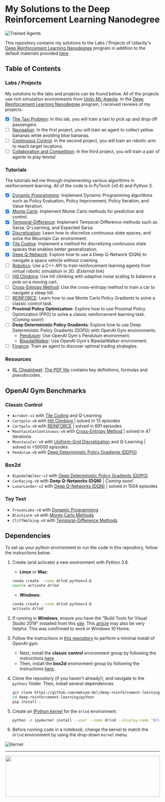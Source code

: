 [//]: # (Image References)

[image1]: https://user-images.githubusercontent.com/10624937/42135602-b0335606-7d12-11e8-8689-dd1cf9fa11a9.gif "Trained Agents"
[image2]: https://user-images.githubusercontent.com/10624937/42386929-76f671f0-8106-11e8-9376-f17da2ae852e.png "Kernel"

# My Solutions to the Deep Reinforcement Learning Nanodegree

![Trained Agents][image1]

This repository contains my solutions to the Labs / Projects of Udacity's [Deep Reinforcement Learning Nanodegree](https://www.udacity.com/course/deep-reinforcement-learning-nanodegree--nd893) program in addition to the default materials provided [here](https://github.com/udacity/deep-reinforcement-learning).


## Table of Contents

### Labs / Projects

My solutions to the labs and projects can be found below.  All of the projects use rich simulation environments from [Unity ML-Agents](https://github.com/Unity-Technologies/ml-agents). In the [Deep Reinforcement Learning Nanodegree](https://www.udacity.com/course/deep-reinforcement-learning-nanodegree--nd893) program, I received reviews of my projects.

- [x] [The Taxi Problem](lab-taxi): In this lab, you will train a taxi to pick up and drop off passengers.
- [ ] [Navigation](p1_navigation): In the first project, you will train an agent to collect yellow bananas while avoiding blue bananas.
- [ ] [Continuous Control](p2_continuous-control): In the second project, you will train an robotic arm to reach target locations.
- [ ] [Collaboration and Competition](p3_collab-compet): In the third project, you will train a pair of agents to play tennis! 

### Tutorials

The tutorials led me through implementing various algorithms in reinforcement learning.  All of the code is in PyTorch (v0.4) and Python 3.

- [x] [Dynamic Programming](dynamic-programming): Implement Dynamic Programming algorithms such as Policy Evaluation, Policy Improvement, Policy Iteration, and Value Iteration. 
- [x] [Monte Carlo](monte-carlo): Implement Monte Carlo methods for prediction and control. 
- [x] [Temporal-Difference](temporal-difference): Implement Temporal-Difference methods such as Sarsa, Q-Learning, and Expected Sarsa. 
- [x] [Discretization](discretization): Learn how to discretize continuous state spaces, and solve the Mountain Car environment.
- [x] [Tile Coding](tile-coding): Implement a method for discretizing continuous state spaces that enables better generalization.
- [x] [Deep Q-Network](dqn): Explore how to use a Deep Q-Network (DQN) to navigate a space vehicle without crashing.
- [ ] [Robotics](https://github.com/dusty-nv/jetson-reinforcement): Use a C++ API to train reinforcement learning agents from virtual robotic simulation in 3D. (_External link_)
- [ ] [Hill Climbing](hill-climbing): Use hill climbing with adaptive noise scaling to balance a pole on a moving cart.
- [ ] [Cross-Entropy Method](cross-entropy): Use the cross-entropy method to train a car to navigate a steep hill.
- [ ] [REINFORCE](reinforce): Learn how to use Monte Carlo Policy Gradients to solve a classic control task.
- [ ] **Proximal Policy Optimization**: Explore how to use Proximal Policy Optimization (PPO) to solve a classic reinforcement learning task. (_Coming soon!_)
- [ ] **Deep Deterministic Policy Gradients**: Explore how to use Deep Deterministic Policy Gradients (DDPG) with OpenAI Gym environments.
  * [Pendulum](ddpg-pendulum): Use OpenAI Gym's Pendulum environment.
  * [BipedalWalker](ddpg-bipedal): Use OpenAI Gym's BipedalWalker environment.
- [ ] [Finance](finance): Train an agent to discover optimal trading strategies.

### Resources

* [RL Cheatsheet](cheatsheet): [The PDF file](cheatsheet/cheatsheet.pdf) contains key definitions, formulas and pseudocodes. 

## OpenAI Gym Benchmarks

### Classic Control
- `Acrobot-v1` with [Tile Coding](tile-coding/Tile_Coding_Solution.ipynb) and Q-Learning  
- `Cartpole-v0` with [Hill Climbing](hill-climbing/Hill_Climbing.ipynb) | solved in 13 episodes
- `Cartpole-v0` with [REINFORCE](reinforce/REINFORCE.ipynb) | solved in 691 episodes 
- `MountainCarContinuous-v0` with [Cross-Entropy Method](cross-entropy/CEM.ipynb) | solved in 47 iterations
- `MountainCar-v0` with [Uniform-Grid Discretization](discretization/Discretization_Solution.ipynb) and Q-Learning | solved in <50000 episodes
- `Pendulum-v0` with [Deep Deterministic Policy Gradients (DDPG)](ddpg-pendulum/DDPG.ipynb)

### Box2d
- `BipedalWalker-v2` with [Deep Deterministic Policy Gradients (DDPG)](ddpg-bipedal/DDPG.ipynb)
- `CarRacing-v0` with **Deep Q-Networks (DQN)** | _Coming soon!_
- `LunarLander-v2` with [Deep Q-Networks (DQN)](dqn/solution/Deep_Q_Network_Solution.ipynb) | solved in 1504 episodes

### Toy Text
- `FrozenLake-v0` with [Dynamic Programming](dynamic-programming/Dynamic_Programming_Solution.ipynb)
- `Blackjack-v0` with [Monte Carlo Methods](monte-carlo/Monte_Carlo_Solution.ipynb)
- `CliffWalking-v0` with [Temporal-Difference Methods](temporal-difference/Temporal_Difference_Solution.ipynb)

## Dependencies

To set up your python environment to run the code in this repository, follow the instructions below.

1. Create (and activate) a new environment with Python 3.6.

	- __Linux__ or __Mac__: 
	```bash
	conda create --name drlnd python=3.6
	source activate drlnd
	```
	- __Windows__: 
	```bash
	conda create --name drlnd python=3.6 
	activate drlnd
	```
	
2. If running in **Windows**, ensure you have the "Build Tools for Visual Studio 2019" installed from this [site](https://visualstudio.microsoft.com/downloads/).  This [article](https://towardsdatascience.com/how-to-install-openai-gym-in-a-windows-environment-338969e24d30) may also be very helpful.  This was confirmed to work in Windows 10 Home.  

3. Follow the instructions in [this repository](https://github.com/openai/gym) to perform a minimal install of OpenAI gym.  
	- Next, install the **classic control** environment group by following the instructions [here](https://github.com/openai/gym#classic-control).
	- Then, install the **box2d** environment group by following the instructions [here](https://github.com/openai/gym#box2d).
	
4. Clone the repository (if you haven't already!), and navigate to the `python/` folder.  Then, install several dependencies.  
    ```bash
    git clone https://github.com/maksym-del/deep-reinforcement-learning-solutions.git
    cd deep-reinforcement-learning/python
    pip install .
    ```

5. Create an [IPython kernel](http://ipython.readthedocs.io/en/stable/install/kernel_install.html) for the `drlnd` environment.    
    ```bash
    python -m ipykernel install --user --name drlnd --display-name "drlnd"
    ```

6. Before running code in a notebook, change the kernel to match the `drlnd` environment by using the drop-down `Kernel` menu. 

![Kernel][image2]

---
<p align="center"><a href="https://www.udacity.com/course/deep-reinforcement-learning-nanodegree--nd893">
 <img width="503" height="133" src="https://user-images.githubusercontent.com/10624937/42135812-1829637e-7d16-11e8-9aa1-88056f23f51e.png"></a>
</p>
